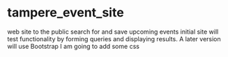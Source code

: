 # tampere_event_site
web site to the public search for and save upcoming events
initial site will test functionality by forming queries and displaying results.
A later version will use Bootstrap
I am going to add some css
